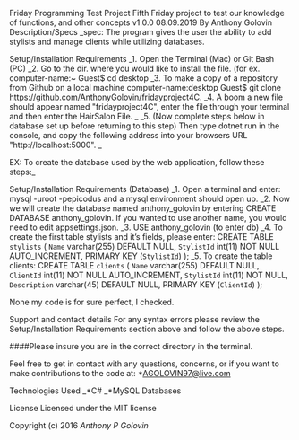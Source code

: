 Friday Programming Test Project
Fifth Friday project to test our knowledge of functions, and other concepts v1.0.0 08.09.2019
By Anthony Golovin
Description/Specs
_spec: The program gives the user the ability to add stylists and manage clients while utilizing databases.


Setup/Installation Requirements
_1. Open the Terminal (Mac) or Git Bash (PC)
_2. Go to the dir. where you would like to install the file. (for ex. computer-name:~ Guest$ cd desktop
_3. To make a copy of a repository from Github on a local machine computer-name:desktop Guest$ git clone https://github.com/AnthonyGolovin/fridayproject4C.
_4. A boom a new file should appear named "fridayproject4C", enter the file through your terminal and then enter the HairSalon File. _
_5. (Now complete steps below in database set up before returning to this step) Then type dotnet run in the console, and copy the following address into your browsers URL "http://localhost:5000". _

EX: To create the database used by the web application, follow these steps:_

Setup/Installation Requirements (Database)
_1. Open a terminal and enter: mysql -uroot -pepicodus and a mysql environment should open up.
_2. Now we will create the database named anthony_golovin by entering CREATE DATABASE anthony_golovin. If you wanted to use another name, you would need to edit appsettings.json.
_3. USE anthony_golovin (to enter db)
_4. To create the first table stylists and it’s fields, please enter: 
CREATE TABLE `stylists` (
  `Name` varchar(255) DEFAULT NULL,
  `StylistId` int(11) NOT NULL AUTO_INCREMENT,
  PRIMARY KEY (`StylistId`)
);
_5. To create the table clients:
CREATE TABLE `clients` (
  `Name` varchar(255) DEFAULT NULL,
  `ClientId` int(11) NOT NULL AUTO_INCREMENT,
  `StylistId` int(11) NOT NULL,
  `Description` varchar(45) DEFAULT NULL,
  PRIMARY KEY (`ClientId`)
);

None my code is for sure perfect, I checked.

Support and contact details
For any syntax errors please review the Setup/Installation Requirements section above and follow the above steps.

####Please insure you are in the correct directory in the terminal.

Feel free to get in contact with any questions, concerns, or if you want to make contributions to the code at: *AGOLOVIN97@live.com

Technologies Used
_*C#
_*MySQL Databases

License
Licensed under the MIT license

Copyright (c) 2016 _Anthony P Golovin_